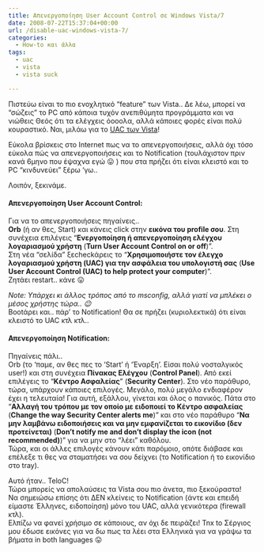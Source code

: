 ```yaml
---
title: Απενεργοποίηση User Account Control σε Windows Vista/7
date: 2008-07-22T15:37:04+00:00
url: /disable-uac-windows-vista-7/
categories:
  - How-to και άλλα
tags:
  - uac
  - vista
  - vista suck

---
```

Πιστεύω είναι το πιο ενοχλητικό &#8220;feature&#8221; των Vista.. Δε λέω, μπορεί να &#8220;σώζεις&#8221; το PC από κάποια τυχόν ανεπιθύμητα προγράμματα και να νιώθεις Θεός ότι τα ελέγχεις όοοολα, αλλά κάποιες φορές είναι πολύ κουραστικό. Ναι, μιλάω για το [UAC των Vista](http://images.google.com/images?q=user+account+control)!  

Εύκολα βρίσκεις στο Internet πως να το απενεργοποιήσεις, αλλά όχι τόσο εύκολα πώς να απενεργοποιήσεις και το Notification (τουλάχιστον πριν κανά 6μηνο που έψαχνα εγώ 😛 ) που στα πρήζει ότι είναι κλειστό και το PC &#8220;κινδυνεύει&#8221; ξέρω &#8216;γω..

Λοιπόν, ξεκινάμε.

#### Απενεργοποίηση User Account Control:

Για να το απενεργοποιήσεις πηγαίνεις..  
**Orb** (ή αν θες, Start) και κάνεις click στην **εικόνα του profile σου**. Στη συνέχεια επιλέγεις &#8220;**Ενεργοποίηση ή απενεργοποίηση ελέγχου λογαριασμού χρήστη** (**Turn User Account Control on or off**)&#8221;.  
Στη νέα &#8220;σελίδα&#8221; ξεcheckάρεις το &#8220;**Χρησιμοποιήστε τον έλεγχο λογαριασμού χρήστη (UAC) για την ασφάλεια του υπολογιστή σας** (**Use User Account Control (UAC) to help protect your computer**)&#8221;.  
Ζητάει restart.. κάνε 😛

_Note: Υπάρχει κι άλλος τρόπος από το msconfig, αλλά γιατί να μπλέκει ο μέσος χρήστης τώρα.. 😉_  
Bootάρει και.. πάρ&#8217; το Notification! Θα σε πρήζει (κυριολεκτικά) ότι είναι κλειστό το UAC κτλ κτλ..

#### Απενεργοποίηση Notification:

Πηγαίνεις πάλι..  
Orb (το &#8216;παμε, αν θες πες το &#8216;Start&#8217; ή &#8216;Έναρξη&#8217;. Είσαι πολύ νοσταλγικός user!) και στη συνέχεια **Πίνακας Ελέγχου** (**Control Panel**). Από εκεί επιλέγεις το &#8220;**Κέντρο Ασφαλείας**&#8221; (**Security Center**). Στο νέο παράθυρο, τώρα, υπάρχουν κάποιες επιλογές. Μεγάλο, πολύ μεγάλο ενδιαφέρον έχει η τελευταία! Για αυτή, εξάλλου, γίνεται και όλος ο πανικός. Πάτα στο &#8220;**Αλλαγή του τρόπου με τον οποίο με ειδοποιεί το Κέντρο ασφαλείας** (**Change the way Security Center alerts me**)&#8221; και στο νέο παράθυρο &#8220;**Να μην λαμβάνω ειδοποιήσεις και να μην εμφανίζεται το εικονίδιο (δεν προτείνεται)** (**Don&#8217;t notify me and don&#8217;t display the icon (not recommended)**)&#8221; για να μην στο &#8220;λέει&#8221; καθόλου.  
Τώρα, και οι άλλες επιλογές κάνουν κάτι παρόμοιο, οπότε διάβασε και επέλεξε τι θες να σταματήσει να σου δείχνει (το Notification ή το εικονίδιο στο tray).

Αυτό ήταν.. TeloC!  
Τώρα μπορείς να απολαύσεις τα Vista σου πιο άνετα, πιο ξεκούραστα!  
Να σημειώσω επίσης ότι ΔΕΝ κλείνεις το Notification (άντε και επειδή είμαστε Έλληνες, ειδοποίηση) μόνο του UAC, αλλά γενικότερα (firewall κτλ).  
Ελπίζω να φανεί χρήσιμο σε κάποιους, αν όχι δε πειράζει! Tnx to Σέργιος μου έδωσε εικόνες για να δω πως τα λέει στα Ελληνικά για να γράψω τα βήματα in both languages 😛
